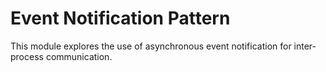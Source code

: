 # Event Notification Pattern
This module explores the use of asynchronous event notification for inter-process communication.